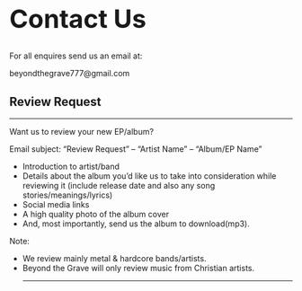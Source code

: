 <h1 style="font-size: 45px;">Contact Us</h1>
<p>For all enquires send us an email at:</p>
<p>beyondthegrave777@gmail.com</p>

<h2>Review Request</h2>

<hr>

Want us to review your new EP/album?

Email subject: “Review Request” – “Artist Name” – “Album/EP Name”

- Introduction to artist/band
- Details about the album you’d like us to take into consideration while reviewing it (include release date and also any song stories/meanings/lyrics)
- Social media links
- A high quality photo of the album cover
- And, most importantly, send us the album to download(mp3).

Note:

- We review mainly metal & hardcore bands/artists.
- Beyond the Grave will only review music from Christian artists.
  <hr>
